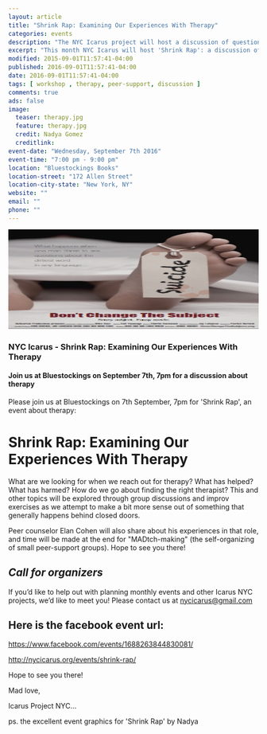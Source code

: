 ```yaml
---
layout: article
title: "Shrink Rap: Examining Our Experiences With Therapy"
categories: events
description: "The NYC Icarus project will host a discussion of questions around the topic of therapy and therapists"
excerpt: "This month NYC Icarus will host 'Shrink Rap': a discussion of questions around the topic of therapy and therapists on September 7th at 7pm at the Bluestockings Bookstore and Activist Center." 
modified: 2015-09-01T11:57:41-04:00
published: 2016-09-01T11:57:41-04:00
date: 2016-09-01T11:57:41-04:00
tags: [ workshop , therapy, peer-support, discussion ]
comments: true
ads: false
image:
  teaser: therapy.jpg
  feature: therapy.jpg
  credit: Nadya Gomez
  creditlink: 
event-date: "Wednesday, September 7th 2016"
event-time: "7:00 pm - 9:00 pm"
location: "Bluestockings Books"
location-street: "172 Allen Street"
location-city-state: "New York, NY"
website: ""
email: ""
phone: ""
---
```

<img src="/images/poster_toetag_small.jpg" width="1000" height="200" />

### NYC Icarus - Shrink Rap: Examining Our Experiences With Therapy

#### Join us at Bluestockings on September 7th, 7pm for a discussion about therapy

Please join us at Bluestockings on 7th September, 7pm for 'Shrink Rap', an event about therapy:

# Shrink Rap: Examining Our Experiences With Therapy
What are we looking for when we reach out for therapy? What has helped? What has harmed? How do we go about finding the right therapist? This and other topics will be explored through group discussions and improv exercises as we attempt to make a bit more sense out of something that generally happens behind closed doors.

Peer counselor Elan Cohen will also share about his experiences in that role, and time will be made at the end for "MADtch-making" (the self-organizing of small peer-support groups). Hope to see you there!

## *Call for organizers*
If you’d like to help out with planning monthly events and other Icarus NYC projects, we’d like to meet you! Please contact us at nycicarus@gmail.com

## Here is the facebook event url:
https://www.facebook.com/events/1688263844830081/

http://nycicarus.org/events/shrink-rap/
 
Hope to see you there!
 
Mad love,
 
Icarus Project NYC…

ps. the excellent event graphics for 'Shrink Rap' by Nadya
